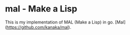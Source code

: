# mal - Make a Lisp
This is my implementation of MAL (Make a Lisp) in go. [Mal] (https://github.com/kanaka/mal).